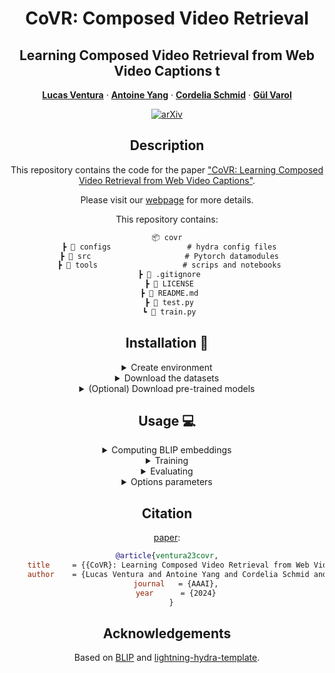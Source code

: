 <div align="center">

# CoVR: Composed Video Retrieval
## Learning Composed Video Retrieval from Web Video Captions t

<a href="http://lucasventura.com/"><strong>Lucas Ventura</strong></a>
·
<a href="https://antoyang.github.io/"><strong>Antoine Yang</strong></a>
·
<a href="https://www.di.ens.fr/willow/people_webpages/cordelia/"><strong>Cordelia Schmid</strong></a>
·
<a href="https://imagine.enpc.fr/~varolg"><strong>G&#252;l Varol</strong></a>

[![arXiv](https://img.shields.io/badge/arXiv-CoVR-9065CA.svg?logo=arXiv)](https://arxiv.org/abs/2308.14746)

## Description
This repository contains the code for the paper ["CoVR: Learning Composed Video Retrieval from Web Video Captions"](https://arxiv.org/abs/2308.14746).

Please visit our [webpage](http://imagine.enpc.fr/~ventural/covr) for more details.

This repository contains: 

```markdown
📦 covr
 ┣ 📂 configs                 # hydra config files
 ┣ 📂 src                     # Pytorch datamodules
 ┣ 📂 tools                   # scrips and notebooks
 ┣ 📜 .gitignore
 ┣ 📜 LICENSE
 ┣ 📜 README.md
 ┣ 📜 test.py
 ┗ 📜 train.py

 ```

## Installation :construction_worker:

<details><summary>Create environment</summary>
&emsp; 

```bash
conda create --name covr
conda activate covr
```

Install the following packages inside the conda environment:

```bash
python -m pip install pytorch_lightning --upgrade
python -m pip install hydra-core --upgrade
python -m pip install lightning
python -m pip install einops
python -m pip install pandas
python -m pip install opencv-python
python -m pip install timm
python -m pip install fairscale
python -m pip install tabulate
python -m pip install transformers
```

The code was tested on Python 3.8 and PyTorch 2.0.

</details>

<details><summary>Download the datasets</summary>

### WebVid-CoVR
To use the WebVid-CoVR dataset, you will have to download the WebVid videos and the WebVid-CoVR annotations.

To download the annotations, run:
```bash
bash tools/scripts/download_annotation.sh covr
```

To download the videos, install [`mpi4py`](https://mpi4py.readthedocs.io/en/latest/install.html#) and run:
```bash
python tools/scripts/download_covr.py <split>
```

### CIRR
To use the CIRR dataset, you will have to download the CIRR images and the CIRR annotations.

To download the annotations, run:
```bash
bash tools/scripts/download_annotation.sh cirr
```

To download the images, follow the instructions in the [CIRR repository](https://github.com/lil-lab/nlvr/tree/master/nlvr2#direct-image-download). The default folder structure is the following:

```markdown
📦 CoVR
 ┣ 📂 datasets  
 ┃ ┣ 📂 CIRR
 ┃ ┃ ┣ 📂 images
 ┃ ┃ ┃ ┣ 📂 train
 ┃ ┃ ┃ ┣ 📂 dev
 ┃ ┃ ┃ ┗ 📂 test1
```

### FashionIQ
To use the FashionIQ dataset, you will have to download the FashionIQ images and the FashionIQ annotations.

To download the annotations, run:
```bash
bash tools/scripts/download_annotation.sh fiq
```

To download the images, the urls are in the [FashionIQ repository](https://github.com/hongwang600/fashion-iq-metadata/tree/master/image_url). You can use the [this script](https://github.com/yanbeic/VAL/blob/master/download_fashion_iq.py) to download the images. Some missing images can also be found [here](https://github.com/XiaoxiaoGuo/fashion-iq/issues/18). All the images should be placed in the same folder (``datasets/fashion-iq/images``).

</details>


<details><summary>(Optional) Download pre-trained models</summary>

To download the checkpoints, run:
```bash
bash tools/scripts/download_pretrained_models.sh
```

</details>


## Usage :computer:
<details><summary>Computing BLIP embeddings</summary>
&emsp; 

Before training, you will need to compute the BLIP embeddings for the videos/images. To do so, run:
```bash
python tools/embs/save_blip_embs_vids.py # This will compute the embeddings for the WebVid-CoVR videos.
python tools/embs/save_blip_embs_imgs.py # This will compute the embeddings for the CIRR or FashionIQ images.
```

&emsp; 
</details>


<details><summary>Training</summary>
&emsp; 

The command to launch a training experiment is the folowing:
```bash
python train.py [OPTIONS]
```
The parsing is done by using the powerful [Hydra](https://github.com/facebookresearch/hydra) library. You can override anything in the configuration by passing arguments like ``foo=value`` or ``foo.bar=value``.

&emsp; 
</details>

<details><summary>Evaluating</summary>
&emsp; 

The command to evaluate is the folowing:
```bash
python test.py test=<test> [OPTIONS]
```
&emsp; 
</details>

<details><summary>Options parameters</summary>

#### Datasets:
- ``data=webvid-covr``: WebVid-CoVR datasets.
- ``data=cirr``: CIRR dataset.
- ``data=fashioniq-split``: FashionIQ dataset, change ``split`` to ``dress``, ``shirt`` or ``toptee``.

#### Tests:
- ``test=all``: Test on WebVid-CoVR, CIRR and all three Fashion-IQ test sets.
- ``test=webvid-covr``: Test on WebVid-CoVR.
- ``test=cirr``: Test on CIRR.
- ``test=fashioniq``: Test on all three Fashion-IQ test sets (``dress``, ``shirt`` and ``toptee``).

#### Checkpoints:
- ``model/ckpt=blip-l-coco``: Default checkpoint for BLIP-L finetuned on COCO.
- ``model/ckpt=webvid-covr``: Default checkpoint for CoVR finetuned on WebVid-CoVR.

#### Training
- ``trainer=gpu``: training with CUDA, change ``devices`` to the number of GPUs you want to use.
- ``trainer=ddp``: training with Distributed Data Parallel (DDP), change ``devices`` and ``num_nodes`` to the number of GPUs and number of nodes you want to use.
- ``trainer=cpu``: training on the CPU (not recommended).

#### Logging
- ``trainer/logger=csv``: log the results in a csv file. Very basic functionality.
- ``trainer/logger=wandb``: log the results in [wandb](https://wandb.ai/). This requires to install ``wandb`` and to set up your wandb account. This is what we used to log our experiments.
- ``trainer/logger=<other>``: Other loggers (not tested).

#### Machine
- ``machine=server``: You can change the default path to the dataset folder and the batch size. You can create your own machine configuration by adding a new file in ``configs/machine``.

#### Experiment
There are many pre-defined experiments from the paper in ``configs/experiments``. Simply add ``experiment=<experiment>`` to the command line to use them. 

&emsp; 

</details>

## Citation
[paper](https://arxiv.org/abs/2308.14746):

```bibtex
@article{ventura23covr,
    title     = {{CoVR}: Learning Composed Video Retrieval from Web Video Captions},
    author    = {Lucas Ventura and Antoine Yang and Cordelia Schmid and G{\"u}l Varol},
    journal   = {AAAI},
    year      = {2024}
  }
```

## Acknowledgements
Based on [BLIP](https://github.com/salesforce/BLIP/) and [lightning-hydra-template](https://github.com/ashleve/lightning-hydra-template/tree/main).


